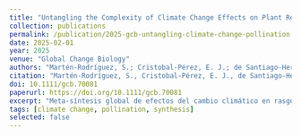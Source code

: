 ```yaml
---
title: "Untangling the Complexity of Climate Change Effects on Plant Reproductive Traits and Pollinators: A Systematic Global Synthesis"
collection: publications
permalink: /publication/2025-gcb-untangling-climate-change-pollination.md
date: 2025-02-01
year: 2025
venue: "Global Change Biology"
authors: "Martén-Rodríguez, S.; Cristobal-Pérez, E. J.; de Santiago-Hernández, M. H.; Huerta-Ramos, G.; Clemente-Martínez, L.; Krupnick, G.; Taylor, O.; Lopezaraiza-Mikel, M.; Balvino-Olvera, F. J.; Sentíes-Aguilar, E. M.; Díaz-Infante, S.; Aguirre Jaimes, A.; Novais, S.; Cortés-Flores, J.; Lobo-Segura, J.; Fuchs, E. J.; Delgado-Carrillo, O.; Ruiz-Mercado, I.; Sáyago-Lorenzana, R.; Pérez-Arroyo, K.; Quesada, M."
citation: "Martén-Rodríguez, S., Cristobal-Pérez, E. J., de Santiago-Hernández, M. H., <b>Huerta-Ramos, G.</b>, Clemente-Martínez, L., Krupnick, G., Taylor, O., Lopezaraiza-Mikel, M., Balvino-Olvera, F. J., Sentíes-Aguilar, E. M., Díaz-Infante, S., Aguirre Jaimes, A., Novais, S., Cortés-Flores, J., Lobo-Segura, J., Fuchs, E. J., Delgado-Carrillo, O., Ruiz-Mercado, I., Sáyago-Lorenzana, R., Pérez-Arroyo, K., & Quesada, M. (2025). Untangling the complexity of climate change effects on plant reproductive traits and pollinators: A systematic global synthesis. Global Change Biology, 31(2), e70081. https://doi.org/10.1111/gcb.70081"
doi: 10.1111/gcb.70081
paperurl: https://doi.org/10.1111/gcb.70081
excerpt: "Meta-síntesis global de efectos del cambio climático en rasgos reproductivos de plantas y polinizadores."
tags: [climate change, pollination, synthesis]
selected: false
---
```

